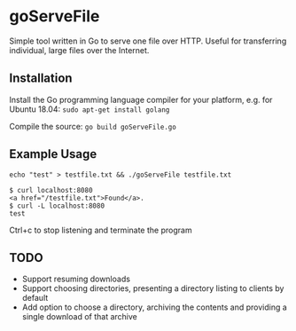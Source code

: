 # goServeFile

Simple tool written in Go to serve one file over HTTP. Useful for transferring individual, large files over the Internet.

## Installation

Install the Go programming language compiler for your platform, e.g. for Ubuntu 18.04:
`sudo apt-get install golang`

Compile the source:
`go build goServeFile.go`

## Example Usage

`echo "test" > testfile.txt && ./goServeFile testfile.txt`

```
$ curl localhost:8080
<a href="/testfile.txt">Found</a>.
$ curl -L localhost:8080
test
```

Ctrl+c to stop listening and terminate the program

## TODO

* Support resuming downloads
* Support choosing directories, presenting a directory listing to clients by default
* Add option to choose a directory, archiving the contents and providing a single download of that archive
